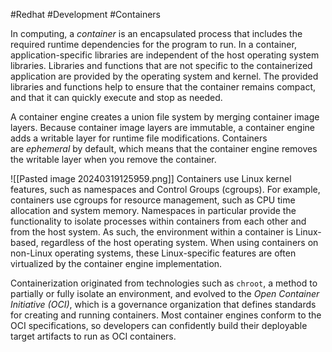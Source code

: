 #Redhat #Development #Containers 

In computing, a _container_ is an encapsulated process that includes the required runtime dependencies for the program to run. In a container, application-specific libraries are independent of the host operating system libraries. Libraries and functions that are not specific to the containerized application are provided by the operating system and kernel. The provided libraries and functions help to ensure that the container remains compact, and that it can quickly execute and stop as needed.

A container engine creates a union file system by merging container image layers. Because container image layers are immutable, a container engine adds a writable layer for runtime file modifications. Containers are _ephemeral_ by default, which means that the container engine removes the writable layer when you remove the container.

![[Pasted image 20240319125959.png]]
Containers use Linux kernel features, such as namespaces and Control Groups (cgroups). For example, containers use cgroups for resource management, such as CPU time allocation and system memory. Namespaces in particular provide the functionality to isolate processes within containers from each other and from the host system. As such, the environment within a container is Linux-based, regardless of the host operating system. When using containers on non-Linux operating systems, these Linux-specific features are often virtualized by the container engine implementation.

Containerization originated from technologies such as `chroot`, a method to partially or fully isolate an environment, and evolved to the _Open Container Initiative (OCI)_, which is a governance organization that defines standards for creating and running containers. Most container engines conform to the OCI specifications, so developers can confidently build their deployable target artifacts to run as OCI containers.